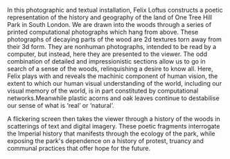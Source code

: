 In this photographic and textual installation, Felix Loftus constructs a poetic representation of the history and geography of the land of One Tree Hill Park in South London. We are drawn into the woods through a series of printed  computational photographs which hang from above. These photographs of decaying parts of the wood are 2d textures torn away from their 3d form. They are nonhuman photographs, intended to be read by a computer, but instead, here they are presented to the viewer. The odd combination of detailed and impressionistic sections allow us to go in search of a sense of the woods, relinquishing a desire to know all. Here, Felix plays with and reveals the machinic component of human vision, the extent to which our human visual understanding of the world, including our visual memory of the world, is in part constituted by computational networks.Meanwhile plastic acorns and oak leaves continue to destabilise our sense of what is ‘real’ or ‘natural’.
 
A flickering screen then takes the viewer through a history of the woods in scatterings of text and digital imagery. These poetic fragments interrogate the Imperial history that manifests through the ecology of the park, while exposing the park's dependence on a history of protest, truancy and communal practices that offer hope for the future.